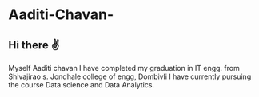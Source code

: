 # Aaditi-Chavan-
## Hi there ✌️
Myself Aaditi chavan I have completed my graduation in IT engg. from Shivajirao s. Jondhale college of engg, Dombivli
I have currently pursuing the course Data science and Data Analytics.
